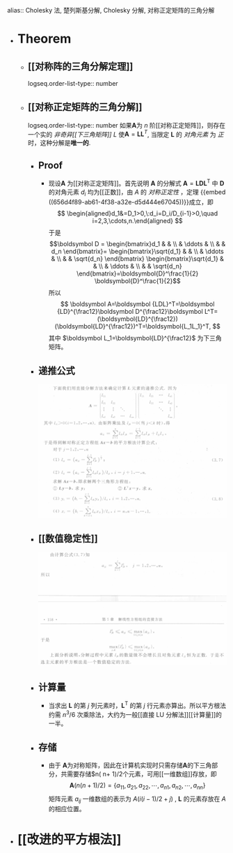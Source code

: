 alias:: Cholesky 法, 楚列斯基分解, Cholesky 分解, 对称正定矩阵的三角分解

- # Theorem
	- ## [[对称阵的三角分解定理]]
	  logseq.order-list-type:: number
	- ## [[对称正定矩阵的三角分解]]
	  logseq.order-list-type:: number
	  如果$\boldsymbol A$为 $n$ 阶[[对称正定矩阵]]，则存在一个实的 *非奇异[[下三角矩阵]]* $L$ 使$\boldsymbol A=\boldsymbol{LL}^T$, 当限定 $\boldsymbol L$ 的 *对角元素* 为 *正* 时，这种分解是**唯一的**.
		- ## Proof
			- 现设$\boldsymbol A$ 为[[对称正定矩阵]]。首先说明 $\boldsymbol A$ 的分解式 $\boldsymbol A=\boldsymbol{LDL}^{\mathrm{T}}$ 中 $\boldsymbol D$ 的对角元素 $d_i$ 均为[[正数]]，由 $A$ 的 *对称正定性* ，定理
			  {{embed ((656d4f89-ab61-4f38-a32e-d5d444e67045))}}成立，即
			  $$
			  \begin{aligned}d_1&=D_1>0,\:d_i=D_i/D_{i-1}>0,\quad i=2,3,\cdots,n.\end{aligned}
			  $$
			  于是
			  $$\boldsymbol D = 
			  \begin{bmatrix}d_1 & & \\
			  & \ddots & \\
			  & &  d_n
			  \end{bmatrix}=
			  \begin{bmatrix}\sqrt{d_1} & & \\
			  & \ddots & \\
			  & &  \sqrt{d_n}
			  \end{bmatrix}
			  \begin{bmatrix}\sqrt{d_1} & & \\
			  & \ddots & \\
			  & &  \sqrt{d_n}
			  \end{bmatrix}=\boldsymbol{D}^\frac{1}{2} \boldsymbol{D}^\frac{1}{2}$$
			  所以
			  $$
			  \boldsymbol A=\boldsymbol {LDL}^T=\boldsymbol {LD}^{\frac12}\boldsymbol D^{\frac12}\boldsymbol L^T=(\boldsymbol{LD}^{\frac12})(\boldsymbol{LD}^{\frac12})^T=\boldsymbol{L_1L_1}^T,
			  $$
			  其中 $\boldsymbol L_1=\boldsymbol{LD}^{\frac12}$ 为下三角矩阵。
		- ## 递推公式
		  ![image.png](../assets/image_1702562660009_0.png)
		- ## [[数值稳定性]]
		  ![image.png](../assets/image_1702562776043_0.png)
		- ## 计算量
			- 当求出 $\boldsymbol L$ 的第 $j$ 列元素时，$\boldsymbol L^\mathrm{T}$ 的第 $j$ 行元素亦算出。所以平方根法约需 $n^3/6$ 次乘除法，大约为一般[[直接 LU 分解法]][[计算量]]的一半。
		- ## 存储
			- 由于 $\boldsymbol A$为对称矩阵，因此在计算机实现时只需存储$\boldsymbol A$的下三角部分，共需要存储$n( n+ 1)/2个元素，可用[[一维数组]]存放，即
			  $$\boldsymbol A(n(n+1)/2)=\{a_{11},a_{21},a_{22},\cdots,a_{n1},a_{n2},\cdots,a_{nn}\}$$
			  矩阵元素 $a_{ij}$ 一维数组的表示为 $A(i(i-1)/2+j)$ , $\boldsymbol L$ 的元素存放在 $A$ 的相应位置。
- # [[改进的平方根法]]